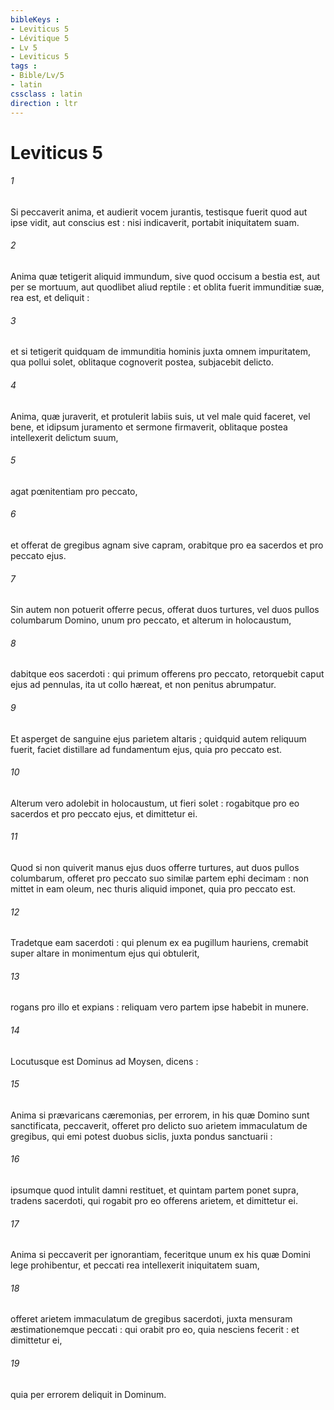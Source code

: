 ```yaml
---
bibleKeys : 
- Leviticus 5
- Lévitique 5
- Lv 5
- Leviticus 5
tags : 
- Bible/Lv/5
- latin
cssclass : latin
direction : ltr
---
```


# Leviticus 5

###### 1
Si peccaverit anima, et audierit vocem jurantis, testisque fuerit quod aut ipse vidit, aut conscius est : nisi indicaverit, portabit iniquitatem suam.
###### 2
Anima quæ tetigerit aliquid immundum, sive quod occisum a bestia est, aut per se mortuum, aut quodlibet aliud reptile : et oblita fuerit immunditiæ suæ, rea est, et deliquit :
###### 3
et si tetigerit quidquam de immunditia hominis juxta omnem impuritatem, qua pollui solet, oblitaque cognoverit postea, subjacebit delicto.
###### 4
Anima, quæ juraverit, et protulerit labiis suis, ut vel male quid faceret, vel bene, et idipsum juramento et sermone firmaverit, oblitaque postea intellexerit delictum suum,
###### 5
agat pœnitentiam pro peccato,
###### 6
et offerat de gregibus agnam sive capram, orabitque pro ea sacerdos et pro peccato ejus.
###### 7
Sin autem non potuerit offerre pecus, offerat duos turtures, vel duos pullos columbarum Domino, unum pro peccato, et alterum in holocaustum,
###### 8
dabitque eos sacerdoti : qui primum offerens pro peccato, retorquebit caput ejus ad pennulas, ita ut collo hæreat, et non penitus abrumpatur.
###### 9
Et asperget de sanguine ejus parietem altaris ; quidquid autem reliquum fuerit, faciet distillare ad fundamentum ejus, quia pro peccato est.
###### 10
Alterum vero adolebit in holocaustum, ut fieri solet : rogabitque pro eo sacerdos et pro peccato ejus, et dimittetur ei.
###### 11
Quod si non quiverit manus ejus duos offerre turtures, aut duos pullos columbarum, offeret pro peccato suo similæ partem ephi decimam : non mittet in eam oleum, nec thuris aliquid imponet, quia pro peccato est.
###### 12
Tradetque eam sacerdoti : qui plenum ex ea pugillum hauriens, cremabit super altare in monimentum ejus qui obtulerit,
###### 13
rogans pro illo et expians : reliquam vero partem ipse habebit in munere.
###### 14
Locutusque est Dominus ad Moysen, dicens :
###### 15
Anima si prævaricans cæremonias, per errorem, in his quæ Domino sunt sanctificata, peccaverit, offeret pro delicto suo arietem immaculatum de gregibus, qui emi potest duobus siclis, juxta pondus sanctuarii :
###### 16
ipsumque quod intulit damni restituet, et quintam partem ponet supra, tradens sacerdoti, qui rogabit pro eo offerens arietem, et dimittetur ei.
###### 17
Anima si peccaverit per ignorantiam, feceritque unum ex his quæ Domini lege prohibentur, et peccati rea intellexerit iniquitatem suam,
###### 18
offeret arietem immaculatum de gregibus sacerdoti, juxta mensuram æstimationemque peccati : qui orabit pro eo, quia nesciens fecerit : et dimittetur ei,
###### 19
quia per errorem deliquit in Dominum.
